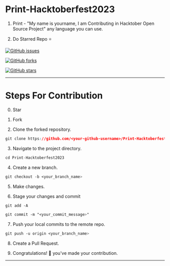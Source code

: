 # Print-Hacktoberfest2023
1. Print - "My name is yourname, I am Contributing in Hacktober Open Source Project" any language you can use. 

2. Do Starred Repo ⭐

[![GitHub issues](https://img.shields.io/github/issues/sritikamanjrekar/Print-Hacktoberfest2022?style=for-the-badge)](https://github.com/sritikamanjrekar/Print-Hacktoberfest2023/issues)

[![GitHub forks](https://img.shields.io/github/forks/sritikamanjrekar/Print-Hacktoberfest2022?style=for-the-badge)](https://github.com/sritikamanjrekar/Print-Hacktoberfest2023/network)

[![GitHub stars](https://img.shields.io/github/stars/sritikamanjrekar/Print-Hacktoberfest2022?style=for-the-badge)](https://github.com/sritikamanjrekar/Print-Hacktoberfest2023/stargazers)


---

# Steps For Contribution

0. Star 

1. Fork 

2. Clone the forked repository.
```css
git clone https://github.com/<your-github-username>/Print-Hacktoberfest2023
```
  
3. Navigate to the project directory.
```py
cd Print-Hacktoberfest2023
```

4. Create a new branch.
```css
git checkout -b <your_branch_name>
```

5. Make changes.

6. Stage your changes and commit
```css
git add -A

git commit -m "<your_commit_message>"
```

7. Push your local commits to the remote repo.
```css
git push -u origin <your_branch_name>
```

8. Create a Pull Request.

9. Congratulations! 🎉 you've made your contribution.


---

